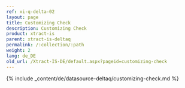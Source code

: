 ```yaml
---
ref: xi-q-delta-02
layout: page
title: Customizing Check
description: Customizing Check
product: xtract-is
parent: xtract-is-deltaq
permalink: /:collection/:path
weight: 2
lang: de_DE
old_url: /Xtract-IS-DE/default.aspx?pageid=customizing-check
---
```

{% include _content/de/datasource-deltaq/customizing-check.md %}